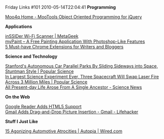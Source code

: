 Friday Links #101
2010-05-14T22:04:41
**Programming**

[Moo4q Home - MooTools Object Oriented Programming for jQuery](http://moo4q.com/)

**Applications**

[inSSIDer Wi-Fi Scanner | MetaGeek](http://www.metageek.net/products/inssider)   
[myPaint – A Free Painting Application With Photoshop-Like Features](http://www.makeuseof.com/tag/mypaint-free-painting-application-photoshoplike-features/)   
[5 Must-have Chrome Extensions for Writers and Bloggers ](http://webworkerdaily.com/2010/05/11/5-must-have-chrome-extensions-for-writers-and-bloggers/?utm_source=feedburner&utm_medium=feed&utm_campaign=Feed%3A+Webworkerdaily+%28WebWorkerDaily%29&utm_content=Google+Reader)

**Science and Technology**

[Stanford's Autonomous Car Parallel Parks By Sliding Sideways into Space, Stuntman Style | Popular Science   
](http://www.popsci.com/technology/article/2010-05/stanfords-autonomous-car-parallel-parks-sliding-sideways-space-stuntman-style)[In Largest Science Experiment Ever, Three Spacecraft Will Swap Laser Fire Across 3 Million Miles | Popular Science](http://www.popsci.com/science/article/2010-05/prove-relativity-nasaesa-will-launch-universes-biggest-science-experiment)   
[All Present-day Life Arose From A Single Ancestor - Science News](http://www.sciencenews.org/view/generic/id/59133/title/All_present-day_life_arose_from_a_single_ancestor)

**On the Web**

[Google Reader Adds HTML5 Support](http://mashable.com/2010/05/07/google-reader-adds-html5-support/)   
[Gmail Adds Drag-and-Drop Picture Insertion - Gmail - Lifehacker](http://lifehacker.com/5536914/gmail-adds-drag+and+drop-picture-insertion?utm_source=feedburner&utm_medium=feed&utm_campaign=Feed%3A+lifehacker%2Ffull+%28Lifehacker%29)

**Stuff I Just Like**

[15 Agonizing Automotive Atrocities | Autopia | Wired.com](http://www.wired.com/autopia/2010/05/15-agonizing-automotive-atrocities/all/1)

